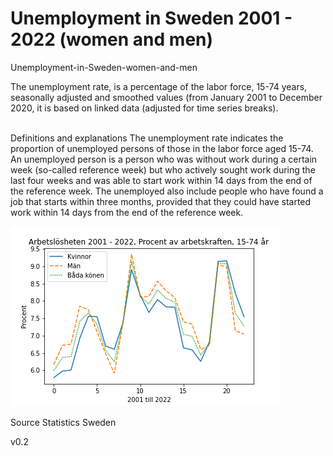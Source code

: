 # Unemployment in Sweden 2001 - 2022 (women and men)

Unemployment-in-Sweden-women-and-men

The unemployment rate, is a percentage of the labor force, 15-74 years, seasonally adjusted and smoothed values (from January 2001 to December 2020, it is based on linked data (adjusted for time series breaks).

<br>Definitions and explanations The unemployment rate indicates the proportion of unemployed persons of those in the labor force aged 15-74. An unemployed person is a person who was without work during a certain week (so-called reference week) but who actively sought work during the last four weeks and was able to start work within 14 days from the end of the reference week. The unemployed also include people who have found a job that starts within three months, provided that they could have started work within 14 days from the end of the reference week.

![Unemployment in Sweden 2001 - 2022 (women and men) ](https://raw.githubusercontent.com/IoT-Dude/blogg_mtrl/main/XX_XY_2001_2022.png)


Source Statistics Sweden


v0.2
